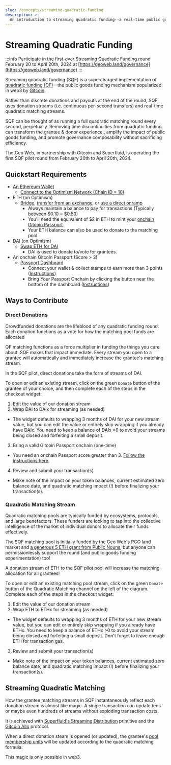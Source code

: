 ```yaml
---
slug: /concepts/streaming-quadratic-funding
description: >-
  An introduction to streaming quadratic funding--a real-time public goods funding allocation mechanism pioneered by the Geo Web, Superfluid, & Gitcoin Allo.
---
```


# Streaming Quadratic Funding

:::info
Participate in the first-ever Streaming Quadratic Funding round February 20 to April 20th, 2024 at [https://geoweb.land/governance](https://geoweb.land/governance)
:::

Streaming quadratic funding (SQF) is a supercharged implementation of [quadratic funding (QF)](https://www.wtfisqf.com/?grant=&grant=&grant=&grant=&match=1000)—the public goods funding mechanism popularized in web3 by [Gitcoin](https://gitcoin.co/).

Rather than discrete donations and payouts at the end of the round, SQF uses donation streams (i.e. continuous per-second transfers) and real-time quadratic matching streams.

SQF can be thought of as running a full quadratic matching round every second, perpetually. Removing time discontinuities from quadratic funding can transform the grantee & donor experience,, amplify the impact of public goods funding, and promote governance composability without sacrificing efficiency.

The Geo Web, in partnership with Gitcoin and Superfluid, is operating the first SQF pilot round from February 20th to April 20th, 2024.

## Quickstart Requirements

- [An Ethereum Wallet](https://www.optimism.io/apps/wallets)
  - [Connect to the Optimism Network (Chain ID = 10)](https://chainlist.org/chain/10)
- ETH (on Optimism)
  - [Bridge](https://app.hop.exchange/#/send?sourceNetwork=ethereum&destNetwork=optimism&token=ETH), [transfer from an exchange](https://help.optimism.io/hc/en-us/articles/10800854161563-Centralized-exchanges-that-support-Optimism), or [use a direct onramp](https://global.transak.com/?defaultCryptoCurrency=ETH&network=OPTIMISM)
    - Always maintain a balance to pay for transactions (Typically between $0.10 ~ $0.50)
    - You'll need the equivalent of $2 in ETH to mint your [onchain Gitcoin Passport](https://passport.gitcoin.co/).
    - Your ETH balance can also be used to donate to the matching pool.
- DAI (on Optimism)
  - [Swap ETH for DAI](https://swap.defillama.com/?chain=optimism&from=0x0000000000000000000000000000000000000000&to=0xda10009cbd5d07dd0cecc66161fc93d7c9000da1)
    - DAI is used to donate to/vote for grantees.
- An onchain Gitcoin Passport (Score \> 3)
  - [Passport Dashboard](https://passport.gitcoin.co/#/dashboard)
    - Connect your wallet & collect stamps to earn more than 3 points ([Instructions](https://support.gitcoin.co/gitcoin-knowledge-base/gitcoin-passport/what-are-stamps))
    - Bring Your Passport Onchain by clicking the button near the bottom of the dashboard ([Instructions](https://support.gitcoin.co/gitcoin-knowledge-base/gitcoin-passport/moving-your-stamps-onchain))

## Ways to Contribute

### Direct Donations

Crowdfunded donations are the lifeblood of any quadratic funding round. Each donation functions as a vote for how the matching pool funds are allocated

QF matching functions as a force multiplier in funding the things you care about. SQF makes that impact immediate. Every stream you open to a grantee will automatically and immediately increase the grantee's matching stream.

In the SQF pilot, direct donations take the form of streams of DAI.

To open or edit an existing stream, click on the green `Donate` button of the grantee of your choice, and then complete each of the steps in the checkout widget:

1. Edit the value of our donation stream
2. Wrap DAI to DAIx for streaming (as needed)
  - The widget defaults to wrapping 3 months of DAI for your new stream value, but you can edit the value or entirely skip wrapping if you already have DAIx. You need to keep a balance of DAIx \>0 to avoid your streams being closed and forfeiting a small deposit.
3. Bring a valid Gitcoin Passport onchain (one-time)
  - You need an onchain Passport score greater than 3. [Follow the instructions here](https://support.gitcoin.co/gitcoin-knowledge-base/gitcoin-passport/moving-your-stamps-onchain).
4. Review and submit your transaction(s)
  - Make note of the impact on your token balances, current estimated zero balance date, and quadratic matching impact (!) before finalizing your transaction(s).

### Quadratic Matching Stream

Quadratic matching pools are typically funded by ecosystems, protocols, and large benefactors. These funders are looking to tap into the collective intelligence of the market of individual donors to allocate their funds effectively.

The SQF matching pool is initially funded by the Geo Web's PCO land market and [a generous 5 ETH grant from Public Nouns](https://publicnouns.wtf/vote), but anyone can permissionlessly support the round (and public goods funding experimentation) too!

A donation stream of ETH to the SQF pilot pool will increase the matching allocation for all grantees!

To open or edit an existing matching pool stream, click on the green `Donate` button of the Quadratic Matching channel on the left of the diagram. Complete each of the steps in the checkout widget:

1. Edit the value of our donation stream
2. Wrap ETH to ETHx for streaming (as needed)
  - The widget defaults to wrapping 3 months of ETH for your new stream value, but you can edit or entirely skip wrapping if you already have ETHx. You need to keep a balance of ETHx \>0 to avoid your stream being closed and forfeiting a small deposit. Don't forget to leave enough ETH for transaction gas.
3. Review and submit your transaction(s)
  - Make note of the impact on your token balances, current estimated zero balance date, and quadratic matching impact (!) before finalizing your transaction(s).

## Streaming Quadratic Matching

How the grantee matching streams in SQF instantaneously reflect each donation stream is almost like magic. A single transaction can update tens or maybe even hundreds of streams without exploding transaction costs.

It is achieved with [Superfluid's Streaming Distribution](https://docs.superfluid.finance/docs/concepts/overview/distributions) primitive and the [Gitcoin Allo](https://allo.gitcoin.co/) protocol.

When a direct donation steam is opened (or updated), the grantee's [pool membership units](https://docs.superfluid.finance/docs/protocol/distributions/guides/pools#about-member-units) will be updated according to the quadratic matching formula:

This magic is only possible in web3.